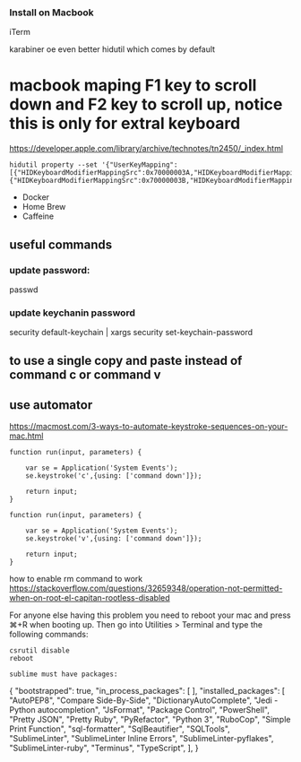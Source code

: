 ### Install on Macbook

iTerm

karabiner oe even better hidutil which comes by default
# macbook maping F1 key to scroll down and F2 key to scroll up, notice this is only for extral keyboard
https://developer.apple.com/library/archive/technotes/tn2450/_index.html

```
hidutil property --set '{"UserKeyMapping":[{"HIDKeyboardModifierMappingSrc":0x70000003A,"HIDKeyboardModifierMappingDst":0x700000051},{"HIDKeyboardModifierMappingSrc":0x70000003B,"HIDKeyboardModifierMappingDst":0x700000052}]}' 
```


- Docker
- Home Brew
- Caffeine

## useful commands
### update password:
passwd

### update keychanin password

security default-keychain | xargs security set-keychain-password

## to use a single copy and paste instead of command c or command v

## use automator 
https://macmost.com/3-ways-to-automate-keystroke-sequences-on-your-mac.html

``` 
function run(input, parameters) {
	
	var se = Application('System Events');
	se.keystroke('c',{using: ['command down']});

	return input;
}

function run(input, parameters) {
	
	var se = Application('System Events');
	se.keystroke('v',{using: ['command down']});

	return input;
} 
```

how to enable rm command to work
https://stackoverflow.com/questions/32659348/operation-not-permitted-when-on-root-el-capitan-rootless-disabled

For anyone else having this problem you need to reboot your mac and press ⌘+R when booting up. Then go into Utilities > Terminal and type the following commands:
```
csrutil disable
reboot 

sublime must have packages:

```
{
	"bootstrapped": true,
	"in_process_packages":
	[
	],
	"installed_packages":
	[
		"AutoPEP8",
		"Compare Side-By-Side",
		"DictionaryAutoComplete",
		"Jedi - Python autocompletion",
		"JsFormat",
		"Package Control",
		"PowerShell",
		"Pretty JSON",
		"Pretty Ruby",
		"PyRefactor",
		"Python 3",
		"RuboCop",
		"Simple Print Function",
		"sql-formatter",
		"SqlBeautifier",
		"SQLTools",
		"SublimeLinter",
		"SublimeLinter Inline Errors",
		"SublimeLinter-pyflakes",
		"SublimeLinter-ruby",
		"Terminus",
		"TypeScript",
	],
}

```

```

